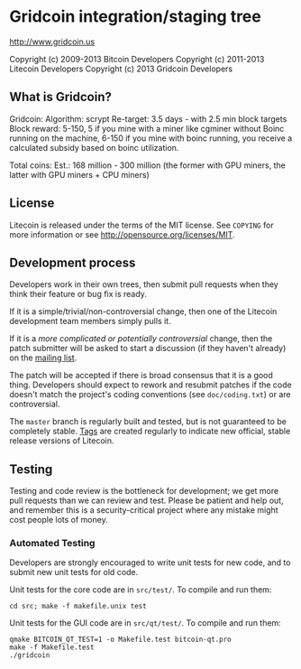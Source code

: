 Gridcoin integration/staging tree
================================

http://www.gridcoin.us

Copyright (c) 2009-2013 Bitcoin Developers
Copyright (c) 2011-2013 Litecoin Developers
Copyright (c) 2013      Gridcoin Developers


What is Gridcoin?
----------------

Gridcoin:
Algorithm: scrypt
Re-target: 3.5 days - with 2.5 min block targets
Block reward: 5-150, 5 if you mine with a miner like cgminer without Boinc running on the machine, 
6-150 if you mine with boinc running, you receive a calculated subsidy based on boinc utilization.

Total coins: Est.: 168 million - 300 million (the former with GPU miners, the latter with GPU miners + CPU miners)


License
-------

Litecoin is released under the terms of the MIT license. See `COPYING` for more
information or see http://opensource.org/licenses/MIT.

Development process
-------------------

Developers work in their own trees, then submit pull requests when they think
their feature or bug fix is ready.

If it is a simple/trivial/non-controversial change, then one of the Litecoin
development team members simply pulls it.

If it is a *more complicated or potentially controversial* change, then the patch
submitter will be asked to start a discussion (if they haven't already) on the
[mailing list](http://sourceforge.net/mailarchive/forum.php?forum_name=bitcoin-development).

The patch will be accepted if there is broad consensus that it is a good thing.
Developers should expect to rework and resubmit patches if the code doesn't
match the project's coding conventions (see `doc/coding.txt`) or are
controversial.

The `master` branch is regularly built and tested, but is not guaranteed to be
completely stable. [Tags](https://github.com/bitcoin/bitcoin/tags) are created
regularly to indicate new official, stable release versions of Litecoin.

Testing
-------

Testing and code review is the bottleneck for development; we get more pull
requests than we can review and test. Please be patient and help out, and
remember this is a security-critical project where any mistake might cost people
lots of money.

### Automated Testing

Developers are strongly encouraged to write unit tests for new code, and to
submit new unit tests for old code.

Unit tests for the core code are in `src/test/`. To compile and run them:

    cd src; make -f makefile.unix test

Unit tests for the GUI code are in `src/qt/test/`. To compile and run them:

    qmake BITCOIN_QT_TEST=1 -o Makefile.test bitcoin-qt.pro
    make -f Makefile.test
    ./gridcoin
    
    
    

